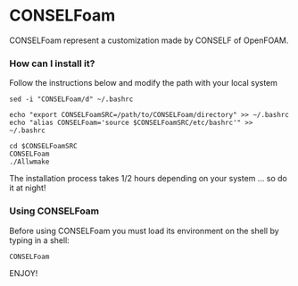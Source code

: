# CONSELFoam #

CONSELFoam represent a customization made by CONSELF of OpenFOAM.

### How can I install it? ###

Follow the instructions below and modify the path with your local system

```
sed -i "CONSELFoam/d" ~/.bashrc

echo "export CONSELFoamSRC=/path/to/CONSELFoam/directory" >> ~/.bashrc
echo "alias CONSELFoam='source $CONSELFoamSRC/etc/bashrc'" >> ~/.bashrc

cd $CONSELFoamSRC
CONSELFoam
./Allwmake

```

The installation process takes 1/2 hours depending on your system ... so do it at night!

### Using CONSELFoam ###

Before using CONSELFoam you must load its environment on the shell by typing in a shell:

```
CONSELFoam

```

ENJOY!